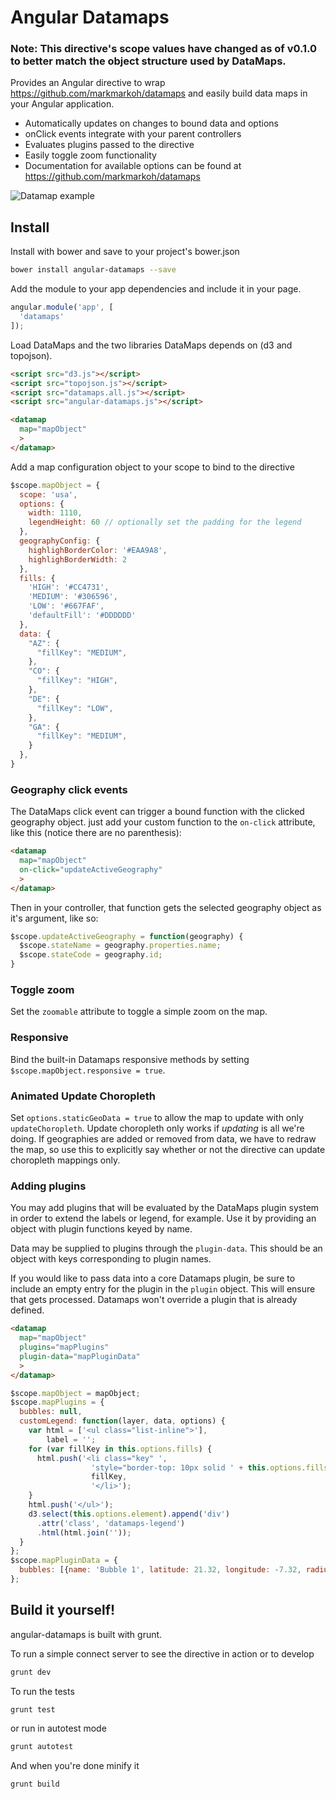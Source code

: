 # Angular Datamaps

### Note: This directive's scope values have changed as of v0.1.0 to better match the object structure used by DataMaps.

Provides an Angular directive to wrap https://github.com/markmarkoh/datamaps and easily build data maps in your Angular application.

 - Automatically updates on changes to bound data and options
 - onClick events integrate with your parent controllers
 - Evaluates plugins passed to the directive
 - Easily toggle zoom functionality
 - Documentation for available options can be found at https://github.com/markmarkoh/datamaps

![Datamap example](/usaMap.png?raw=true "USA Map Example")

## Install
Install with bower and save to your project's bower.json
```sh
bower install angular-datamaps --save
```

Add the module to your app dependencies and include it in your page.
```js
angular.module('app', [
  'datamaps'
]);
```

Load DataMaps and the two libraries DataMaps depends on (d3 and topojson).
```html
<script src="d3.js"></script>
<script src="topojson.js"></script>
<script src="datamaps.all.js"></script>
<script src="angular-datamaps.js"></script>

<datamap
  map="mapObject"
  >
</datamap>
```

Add a map configuration object to your scope to bind to the directive
```js
$scope.mapObject = {
  scope: 'usa',
  options: {
    width: 1110,
    legendHeight: 60 // optionally set the padding for the legend
  },
  geographyConfig: {
    highlighBorderColor: '#EAA9A8',
    highlighBorderWidth: 2
  },
  fills: {
    'HIGH': '#CC4731',
    'MEDIUM': '#306596',
    'LOW': '#667FAF',
    'defaultFill': '#DDDDDD'
  },
  data: {
    "AZ": {
      "fillKey": "MEDIUM",
    },
    "CO": {
      "fillKey": "HIGH",
    },
    "DE": {
      "fillKey": "LOW",
    },
    "GA": {
      "fillKey": "MEDIUM",
    }
  },
}
```

### Geography click events ###
The DataMaps click event can trigger a bound function with the clicked geography object. just add your custom function to the `on-click` attribute, like this (notice there are no parenthesis):

```html
<datamap
  map="mapObject"
  on-click="updateActiveGeography"
  >
</datamap>
```

Then in your controller, that function gets the selected geography object as it's argument, like so:

```js
$scope.updateActiveGeography = function(geography) {
  $scope.stateName = geography.properties.name;
  $scope.stateCode = geography.id;
}
```

### Toggle zoom ###
Set the `zoomable` attribute to toggle a simple zoom on the map.

### Responsive ###
Bind the built-in Datamaps responsive methods by setting `$scope.mapObject.responsive = true`.

### Animated Update Choropleth ###
Set `options.staticGeoData = true` to allow the map to update with only `updateChoropleth`. Update choropleth only works if _updating_ is all we're doing. If geographies are added or removed from data, we have to redraw the map, so use this to explicitly say whether or not the directive can update choropleth mappings only.

### Adding plugins ###
You may add plugins that will be evaluated by the DataMaps plugin system in order to extend the labels or legend, for example. Use it by providing an object with plugin functions keyed by name.

Data may be supplied to plugins through the `plugin-data`. This should be an object with keys corresponding to plugin names.

If you would like to pass data into a core Datamaps plugin, be sure to include an empty entry for the plugin in the `plugin` object. This will ensure that gets processed. Datamaps won't override a plugin that is already defined.

```html
<datamap
  map="mapObject"
  plugins="mapPlugins"
  plugin-data="mapPluginData"
  >
</datamap>
```

```js
$scope.mapObject = mapObject;
$scope.mapPlugins = {
  bubbles: null,
  customLegend: function(layer, data, options) {
    var html = ['<ul class="list-inline">'],
        label = '';
    for (var fillKey in this.options.fills) {
      html.push('<li class="key" ',
                  'style="border-top: 10px solid ' + this.options.fills[fillKey] + '">',
                  fillKey,
                  '</li>');
    }
    html.push('</ul>');
    d3.select(this.options.element).append('div')
      .attr('class', 'datamaps-legend')
      .html(html.join(''));
  }
};
$scope.mapPluginData = {
  bubbles: [{name: 'Bubble 1', latitude: 21.32, longitude: -7.32, radius: 45, fillKey: 'gt500'}]
};

```

## Build it yourself!
angular-datamaps is built with grunt.

To run a simple connect server to see the directive in action or to develop
```sh
grunt dev
```

To run the tests
```sh
grunt test
```

or run in autotest mode

```sh
grunt autotest
```

And when you're done minify it
```sh
grunt build
```
